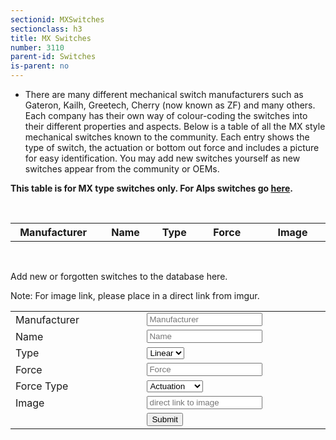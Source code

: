 ```yaml
---
sectionid: MXSwitches
sectionclass: h3
title: MX Switches
number: 3110
parent-id: Switches
is-parent: no
---
```

- There are many different mechanical switch manufacturers such as Gateron, Kailh, Greetech, Cherry (now known as ZF) and many others. Each company has their own way of colour-coding the switches into their different properties and aspects. Below is a table of all the MX style mechanical switches known to the community. Each entry shows the type of switch, the actuation or bottom out force and includes a picture for easy identification. You may add new switches yourself as new switches appear from the community or OEMs.

<b>This table is for MX type switches only. For Alps switches go <a href = "#Alps">here</a>.</b>

<br>
<table id = 'SwitchTable'>
<tr>
    <th width = '18%' height = '18%'>Manufacturer</th>
    <th width = '16%' height = '16%'>Name</th>
	<th width = '10%' height = '10%'>Type</th>
    <th width = '18%' height = '18%'>Force</th>
	<th width = '18%' height = '18%'>Image</th>
  </tr>
</table>

<br>

Add new or forgotten switches to the database here.
<br>

Note: For image link, please place in a direct link from imgur.
<br>
<table id = 'AddSwitchTable'>
<tr>
    <td width = '18%'>Manufacturer</td>
	<td width = '18%'><input type="text" id="SwitchM" placeholder = 'Manufacturer'></td>
</tr>
<tr>	
    <td width = '16%'>Name</td>
	<td width = '16%'><input type="text" id="Name" placeholder = 'Name'></td>
</tr>
<tr>
	<td width = '10%'>Type</td>
	<td width = '10%'><select id = 'Type'>
 		<option value="Linear">Linear</option>
  		<option value="Tactile">Tactile</option>
  		<option value="Clicky">Clicky</option>
		</select>
	</td>	
</tr>
<tr>
    <td width = '18%'>Force</td>
	<td width = '18%'><input type="text" id="Force" placeholder = 'Force'></td>
</tr>
<tr>
	<td width = '18%'>Force Type</td>
	<td width = '10%'><select id = 'ForceType'>
		<option value="Actuation">Actuation</option>
 		<option value="Bottom Out">Bottom Out</option>
		</select>
	</td>
</tr>
<tr>
	<td width = '18%'>Image</td>
	<td width = '18%'><input type="text" id="Image" placeholder = 'direct link to image'></td>
</tr>
 <tr>
 	<td></td>
	<td width = '5%'><button id = 'Submit'>Submit</button></td>
 </tr>
</table>
